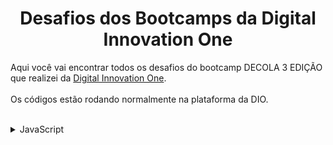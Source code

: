 <h1 align="center">Desafios dos Bootcamps da Digital Innovation One</h1>

Aqui você vai encontrar todos os desafios do bootcamp DECOLA 3 EDIÇÃO que realizei da [Digital Innovation One](https://digitalinnovation.one/).<br><br>
Os códigos estão rodando normalmente na plataforma da DIO.
<br><br>

<!-- JavaScript -->
<details>
  <summary><span>JavaScript</span></summary>
  <div>
    <h4>Desafios inicias</h4>
    <a href="https://github.com/osirisbrs/DIO-Bootcamp-Decola-Tech-3a-edi-o/blob/main/Desafios%20Iniciais%20Javascript%20-%20Decola%20tech/1_AS_DUAS_TORRES.JS">As Duas Torres</a><br/>
    <a href="https://github.com/osirisbrs/DIO-Bootcamp-Decola-Tech-3a-edi-o/blob/main/Desafios%20Iniciais%20Javascript%20-%20Decola%20tech/2_MEDIA1.JS">Media 1 </a><br/>
    <a href="https://github.com/osirisbrs/DIO-Bootcamp-Decola-Tech-3a-edi-o/blob/main/Desafios%20Iniciais%20Javascript%20-%20Decola%20tech/3_AREA_DO_CIRCULO.JS">Área do Circulo</a><br/>
    <a href="https://github.com/osirisbrs/DIO-Bootcamp-Decola-Tech-3a-edi-o/blob/main/Desafios%20Iniciais%20Javascript%20-%20Decola%20tech/4_SAIDA1.JS">Saida 1 </a><br/>
  </div>
  <div>
    <h4>Desafio Intermediarios</h4>
    <a href="https://github.com/osirisbrs/DIO-Bootcamp-Decola-Tech-3a-edi-o/blob/main/Desafios%20Intermedi%C3%A1rios%20JavaScript%20-%20Decola%20Tech/1_ESFERA.JS">A Esfera</a><br/>
    <a href="https://github.com/osirisbrs/DIO-Bootcamp-Decola-Tech-3a-edi-o/blob/main/Desafios%20Intermedi%C3%A1rios%20JavaScript%20-%20Decola%20Tech/2_LANCHE.JS">Lanche</a><br/>
    <a href="https://github.com/osirisbrs/DIO-Bootcamp-Decola-Tech-3a-edi-o/blob/main/Desafios%20Intermedi%C3%A1rios%20JavaScript%20-%20Decola%20Tech/3_SEQUENCIA_LOGICA.JS">Sequencia Lógica</a><br/>
    <a href="https://github.com/osirisbrs/DIO-Bootcamp-Decola-Tech-3a-edi-o/blob/main/Desafios%20Intermedi%C3%A1rios%20JavaScript%20-%20Decola%20Tech/4_TUITANDO.JS">Tuitando</a><br/>
  </div>
  <div>
    
